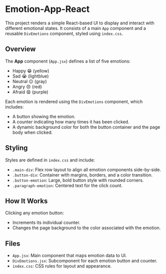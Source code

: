 # Emotion-App-React

This project renders a simple React-based UI to display and interact with different emotional states. It consists of a main `App` component and a reusable `DivEmotions` component, styled using `index.css`.

## Overview

The **App** component (`App.jsx`) defines a list of five emotions:
- Happy 😁 (yellow)
- Sad 😭 (lightblue)
- Neutral 😐 (gray)
- Angry 😠 (red)
- Afraid 😧 (purple)

Each emotion is rendered using the `DivEmotions` component, which includes:
- A button showing the emotion.
- A counter indicating how many times it has been clicked.
- A dynamic background color for both the button container and the page body when clicked.

## Styling

Styles are defined in `index.css` and include:
- `.main-div`: Flex row layout to align all emotion components side-by-side.
- `.button-div`: Container with margins, borders, and a color transition.
- `.button-emotion`: Large, bold button style with rounded corners.
- `.paragraph-emotion`: Centered text for the click count.

## How It Works

Clicking any emotion button:
- Increments its individual counter.
- Changes the page background to the color associated with the emotion.

## Files
- `App.jsx`: Main component that maps emotion data to UI.
- `DivEmotions.jsx`: Subcomponent for each emotion button and counter.
- `index.css`: CSS rules for layout and appearance.
